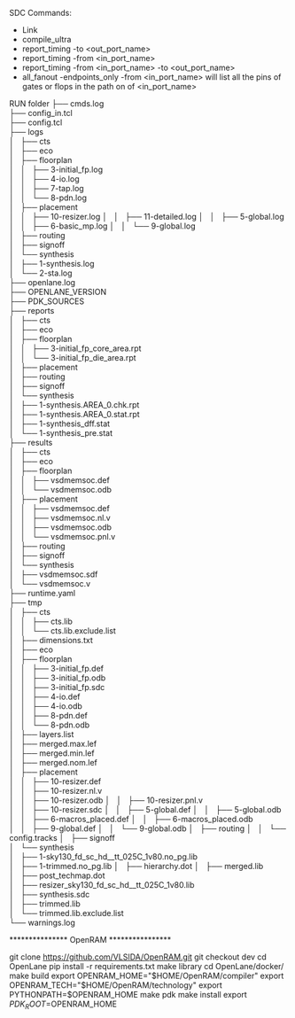 SDC Commands:
- Link
- compile_ultra
- report_timing -to <out_port_name>
- report_timing -from <in_port_name>
- report_timing -from <in_port_name> -to <out_port_name>
- all_fanout -endpoints_only -from  <in_port_name> will list all the pins of gates or flops in the path on of <in_port_name>  

RUN folder 
├── cmds.log  
├── config_in.tcl  
├── config.tcl  
├── logs  
│   ├── cts  
│   ├── eco  
│   ├── floorplan  
│   │   ├── 3-initial_fp.log  
│   │   ├── 4-io.log  
│   │   ├── 7-tap.log  
│   │   └── 8-pdn.log  
│   ├── placement  
│   │   ├── 10-resizer.log
│   │   ├── 11-detailed.log
│   │   ├── 5-global.log
│   │   ├── 6-basic_mp.log
│   │   └── 9-global.log  
│   ├── routing  
│   ├── signoff  
│   └── synthesis  
│       ├── 1-synthesis.log  
│       └── 2-sta.log  
├── openlane.log  
├── OPENLANE_VERSION   
├── PDK_SOURCES  
├── reports  
│   ├── cts  
│   ├── eco  
│   ├── floorplan  
│   │   ├── 3-initial_fp_core_area.rpt  
│   │   └── 3-initial_fp_die_area.rpt  
│   ├── placement  
│   ├── routing  
│   ├── signoff  
│   └── synthesis  
│       ├── 1-synthesis.AREA_0.chk.rpt  
│       ├── 1-synthesis.AREA_0.stat.rpt  
│       ├── 1-synthesis_dff.stat  
│       └── 1-synthesis_pre.stat  
├── results  
│   ├── cts  
│   ├── eco  
│   ├── floorplan  
│   │   ├── vsdmemsoc.def  
│   │   └── vsdmemsoc.odb  
│   ├── placement  
│   │   ├── vsdmemsoc.def  
│   │   ├── vsdmemsoc.nl.v  
│   │   ├── vsdmemsoc.odb  
│   │   └── vsdmemsoc.pnl.v  
│   ├── routing  
│   ├── signoff  
│   └── synthesis  
│       ├── vsdmemsoc.sdf  
│       └── vsdmemsoc.v  
├── runtime.yaml  
├── tmp  
│   ├── cts  
│   │   ├── cts.lib  
│   │   └── cts.lib.exclude.list  
│   ├── dimensions.txt  
│   ├── eco  
│   ├── floorplan  
│   │   ├── 3-initial_fp.def  
│   │   ├── 3-initial_fp.odb  
│   │   ├── 3-initial_fp.sdc  
│   │   ├── 4-io.def  
│   │   ├── 4-io.odb  
│   │   ├── 8-pdn.def  
│   │   └── 8-pdn.odb  
│   ├── layers.list  
│   ├── merged.max.lef  
│   ├── merged.min.lef  
│   ├── merged.nom.lef  
│   ├── placement  
│   │   ├── 10-resizer.def  
│   │   ├── 10-resizer.nl.v  
│   │   ├── 10-resizer.odb 
│   │   ├── 10-resizer.pnl.v  
│   │   ├── 10-resizer.sdc
│   │   ├── 5-global.def 
│   │   ├── 5-global.odb 
│   │   ├── 6-macros_placed.def 
│   │   ├── 6-macros_placed.odb  
│   │   ├── 9-global.def 
│   │   └── 9-global.odb 
│   ├── routing 
│   │   └── config.tracks 
│   ├── signoff  
│   └── synthesis  
│       ├── 1-sky130_fd_sc_hd__tt_025C_1v80.no_pg.lib  
│       ├── 1-trimmed.no_pg.lib
│       ├── hierarchy.dot 
│       ├── merged.lib  
│       ├── post_techmap.dot  
│       ├── resizer_sky130_fd_sc_hd__tt_025C_1v80.lib  
│       ├── synthesis.sdc  
│       ├── trimmed.lib  
│       └── trimmed.lib.exclude.list  
└── warnings.log  


*************** OpenRAM ****************

 git clone https://github.com/VLSIDA/OpenRAM.git
 git checkout dev
 cd OpenLane
 pip install -r requirements.txt
 make library 
 cd OpenLane/docker/
 make build
 export OPENRAM_HOME="$HOME/OpenRAM/compiler"
 export OPENRAM_TECH="$HOME/OpenRAM/technology"
 export PYTHONPATH=$OPENRAM_HOME
 make pdk
 make install
 export $PDK_ROOT=$OPENRAM_HOME
 
 

 

 

